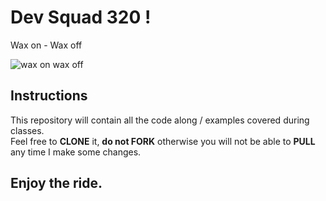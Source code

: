 # Dev Squad 320 !

Wax on - Wax off

![wax on wax off](https://media0.giphy.com/media/J2xkAW1E8kvyE/giphy.gif?cid=ecf05e473c7f433195c8ed89340c68f2b27d498c24b2266b&rid=giphy.gif)

## Instructions

This repository will contain all the code along / examples covered during classes.  
Feel free to **CLONE** it, **do not FORK** otherwise you will not be able to **PULL** any time I make some changes.

## Enjoy the ride.

